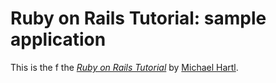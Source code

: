 # Ruby on Rails Tutorial: sample application

This is the f
the [*Ruby on Rails Tutorial*](http://railstutorial.org/)
by [Michael Hartl](http://michaelhartl.com/).
